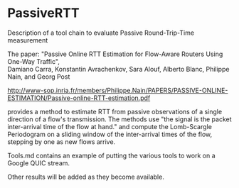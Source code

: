 # PassiveRTT
Description of a tool chain to evaluate Passive Round-Trip-Time measurement

The paper:
"Passive Online RTT Estimation
for Flow-Aware Routers Using One-Way Traffic",  
Damiano Carra, Konstantin Avrachenkov, Sara Alouf,
Alberto Blanc, Philippe Nain, and Georg Post

http://www-sop.inria.fr/members/Philippe.Nain/PAPERS/PASSIVE-ONLINE-ESTIMATION/Passive-online-RTT-estimation.pdf

provides a method to estimate RTT from passive observations of a 
single direction of a flow's transmission.  The methods use
"the signal is the packet inter-arrival time of the flow at hand."
and compute the Lomb-Scargle Periodogram on a sliding window of 
the inter-arrival times of the flow, stepping by one as new flows arrive.

Tools.md contains an example of putting the various tools to work
on a Google QUIC stream.

Other results will be added as they become available.
